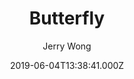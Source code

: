 ---
title: Butterfly
github: https://github.com/jerryc127/hexo-theme-butterfly
demo: https://jerryc.me/
author: Jerry Wong
ssg:
  - Hexo
cms:
  - No Cms
date: 2019-06-04T13:38:41.000Z
description: 'A Hexo Theme: Butterfly'
stale: false
---